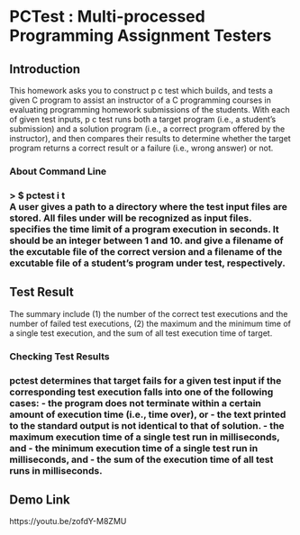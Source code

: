 # PCTest : Multi-processed Programming Assignment Testers


<h2> Introduction </h2>
<div>
This homework asks you to construct p c test which builds, and tests a given C program to assist an instructor of a C programming courses in evaluating programming homework submissions of the students. With each of given test inputs, p c test runs both a target program (i.e., a student’s submission) and a solution program (i.e., a correct program offered by the instructor), and then compares their results to determine whether the target program returns a correct result or a failure (i.e., wrong answer) or not.
 </div>
 <div>
  <h3> About Command Line <h3>
            > $ pctest i <testdir> t <timeout> <solution> <target> 
   <div>  A user gives <testdir> a path to a directory where the test input files are stored. All files under <testdir> will be recognized as input files. <timeout> specifies the time limit of a program execution in seconds. It should be an integer between 1 and 10. <solution> and <target> give a filename of the excutable file of the correct version and a filename of the excutable file of a student’s program under test, respectively.  </div>
 </div>
 
<h2> Test Result </h2>
<div>
The summary include (1) the number of the correct test executions and the number of failed test executions, (2) the maximum and the minimum time of a single test execution, and the sum of all test execution time of target.
 </div>
 <div>
  <h3> Checking Test Results <h3>
    <div>
    pctest determines that target fails for a given test input if the corresponding test execution falls into one of the following cases:
    - the program does not terminate within a certain amount of execution time (i.e., time over), or
    - the text printed to the standard output is not identical to that of solution.
    - the maximum execution time of a single test run in milliseconds, and
    - the minimum execution time of a single test run in milliseconds, and
    - the sum of the execution time of all test runs in milliseconds.
    </div>
 </div>

<h2> Demo Link </h2>
https://youtu.be/zofdY-M8ZMU
